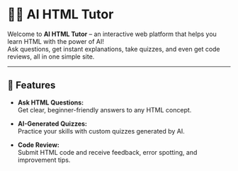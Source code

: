 # 🧑‍💻 AI HTML Tutor

Welcome to **AI HTML Tutor** – an interactive web platform that helps you learn HTML with the power of AI!  
Ask questions, get instant explanations, take quizzes, and even get code reviews, all in one simple site.

---

## 🚀 Features

- **Ask HTML Questions:**  
  Get clear, beginner-friendly answers to any HTML concept.

- **AI-Generated Quizzes:**  
  Practice your skills with custom quizzes generated by AI.

- **Code Review:**  
  Submit HTML code and receive feedback, error spotting, and improvement tips.
